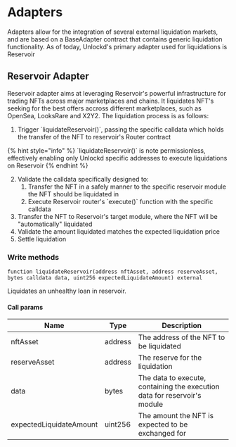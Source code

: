 # Adapters

Adapters allow for the integration of several external liquidation markets, and are based on a BaseAdapter contract that contains generic liquidation functionality. As of today, Unlockd's primary adapter used for liquidations is Reservoir

## Reservoir Adapter

Reservoir adapter aims at leveraging Reservoir's powerful infrastructure for trading NFTs across major marketplaces and chains. It liquidates NFT's seeking for the best offers accross different marketplaces, such as OpenSea, LooksRare and X2Y2. The liquidation process is as follows:

1. Trigger \`liquidateReservoir()\`, passing the specific calldata which holds the transfer of the NFT to reservoir's Router contract

{% hint style="info" %}
\`liquidateReservoir()\` is note permissionless, effectively enabling only Unlockd specific addresses to execute liquidations on Reservoir
{% endhint %}

2. Validate the calldata specifically designed to:
   1. Transfer the NFT in a safely manner to the specific reservoir module the NFT should be liquidated in
   2. Execute Reservoir router's \`execute()\` function with the specific calldata
3. Transfer the NFT to Reservoir's target module, where the NFT will be "automatically" liquidated
4. Validate the amount liquidated matches the expected liquidation price
5. Settle liquidation

### Write methods

`function liquidateReservoir(address nftAsset, address reserveAsset, bytes calldata data, uint256 expectedLiquidateAmount) external`

Liquidates an unhealthy loan in reservoir.

#### Call params

| Name                    | Type    | Description                                                               |
| ----------------------- | ------- | ------------------------------------------------------------------------- |
| nftAsset                | address | The address of the NFT to be liquidated                                   |
| reserveAsset            | address | The reserve for the liquidation                                           |
| data                    | bytes   | The data to execute, containing the execution data for reservoir's module |
| expectedLiquidateAmount | uint256 | The amount the NFT is expected to be exchanged for                        |
